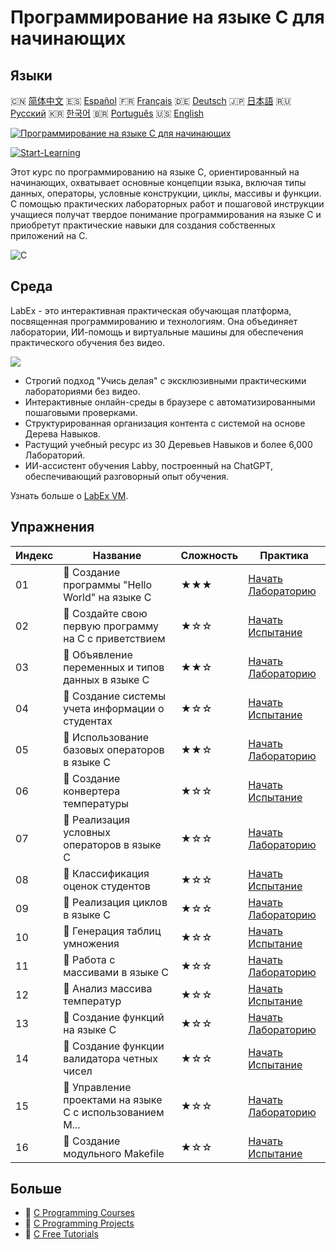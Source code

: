 # Программирование на языке C для начинающих

## Языки

🇨🇳 [简体中文](README_zh.md) 🇪🇸 [Español](README_es.md) 🇫🇷 [Français](README_fr.md) 🇩🇪 [Deutsch](README_de.md) 🇯🇵 [日本語](README_ja.md) 🇷🇺 [Русский](README_ru.md) 🇰🇷 [한국어](README_ko.md) 🇧🇷 [Português](README_pt.md) 🇺🇸 [English](README.md) 

[![Программирование на языке C для начинающих](https://cover-creator.labex.io/c-programming-for-beginners.png?lang=ru)](https://labex.io/ru/courses/c-programming-for-beginners)

[![Start-Learning](https://img.shields.io/badge/Start-Learning-whitesmoke?style=for-the-badge)](https://labex.io/ru/courses/c-programming-for-beginners)

Этот курс по программированию на языке C, ориентированный на начинающих, охватывает основные концепции языка, включая типы данных, операторы, условные конструкции, циклы, массивы и функции. С помощью практических лабораторных работ и пошаговой инструкции учащиеся получат твердое понимание программирования на языке C и приобретут практические навыки для создания собственных приложений на C.

![C](https://img.shields.io/badge/C-whitesmoke?style=for-the-badge&logo=c)


## Среда

LabEx - это интерактивная практическая обучающая платформа, посвященная программированию и технологиям. Она объединяет лаборатории, ИИ-помощь и виртуальные машины для обеспечения практического обучения без видео.

![](https://tutorial-screenshot.getvm.io/images/vm-1725247253.png)

- Строгий подход "Учись делая" с эксклюзивными практическими лабораториями без видео.
- Интерактивные онлайн-среды в браузере с автоматизированными пошаговыми проверками.
- Структурированная организация контента с системой на основе Дерева Навыков.
- Растущий учебный ресурс из 30 Деревьев Навыков и более 6,000 Лабораторий.
- ИИ-ассистент обучения Labby, построенный на ChatGPT, обеспечивающий разговорный опыт обучения.

Узнать больше о [LabEx VM](https://support.labex.io/using-labex/virtual-machine).

## Упражнения

|   Индекс | Название                                                 | Сложность   | Практика                                                                                                                      |
|----------|----------------------------------------------------------|-------------|-------------------------------------------------------------------------------------------------------------------------------|
|       01 | 📖 Создание программы "Hello World" на языке C           | ★★★         | <a target='_blank' href='https://labex.io/ru/tutorials/c-create-hello-world-in-c-438286'>Начать Лабораторию</a>               |
|       02 | 🎯 Создайте свою первую программу на C с приветствием    | ★☆☆         | <a target='_blank' href='https://labex.io/ru/tutorials/c-craft-your-first-c-greeting-438337'>Начать Испытание</a>             |
|       03 | 📖 Объявление переменных и типов данных в языке C        | ★★☆         | <a target='_blank' href='https://labex.io/ru/tutorials/c-declare-variables-and-data-types-in-c-438287'>Начать Лабораторию</a> |
|       04 | 🎯 Создание системы учета информации о студентах         | ★☆☆         | <a target='_blank' href='https://labex.io/ru/tutorials/c-build-student-information-tracker-438353'>Начать Испытание</a>       |
|       05 | 📖 Использование базовых операторов в языке C            | ★★☆         | <a target='_blank' href='https://labex.io/ru/tutorials/c-use-basic-operators-in-c-438288'>Начать Лабораторию</a>              |
|       06 | 🎯 Создание конвертера температуры                       | ★☆☆         | <a target='_blank' href='https://labex.io/ru/tutorials/c-create-a-temperature-converter-438383'>Начать Испытание</a>          |
|       07 | 📖 Реализация условных операторов в языке C              | ★☆☆         | <a target='_blank' href='https://labex.io/ru/tutorials/c-implement-conditionals-in-c-438331'>Начать Лабораторию</a>           |
|       08 | 🎯 Классификация оценок студентов                        | ★☆☆         | <a target='_blank' href='https://labex.io/ru/tutorials/c-classify-student-grades-438387'>Начать Испытание</a>                 |
|       09 | 📖 Реализация циклов в языке C                           | ★☆☆         | <a target='_blank' href='https://labex.io/ru/tutorials/c-implement-loops-in-c-438332'>Начать Лабораторию</a>                  |
|       10 | 🎯 Генерация таблиц умножения                            | ★☆☆         | <a target='_blank' href='https://labex.io/ru/tutorials/c-generate-multiplication-tables-438391'>Начать Испытание</a>          |
|       11 | 📖 Работа с массивами в языке C                          | ★☆☆         | <a target='_blank' href='https://labex.io/ru/tutorials/c-handle-arrays-in-c-438330'>Начать Лабораторию</a>                    |
|       12 | 🎯 Анализ массива температур                             | ★☆☆         | <a target='_blank' href='https://labex.io/ru/tutorials/c-analyze-temperature-array-438390'>Начать Испытание</a>               |
|       13 | 📖 Создание функций на языке C                           | ★☆☆         | <a target='_blank' href='https://labex.io/ru/tutorials/c-build-functions-in-c-438329'>Начать Лабораторию</a>                  |
|       14 | 🎯 Создание функции валидатора четных чисел              | ★☆☆         | <a target='_blank' href='https://labex.io/ru/tutorials/c-create-even-number-validator-function-438393'>Начать Испытание</a>   |
|       15 | 📖 Управление проектами на языке C с использованием M... | ★☆☆         | <a target='_blank' href='https://labex.io/ru/tutorials/c-manage-projects-with-make-in-c-438333'>Начать Лабораторию</a>        |
|       16 | 🎯 Создание модульного Makefile                          | ★☆☆         | <a target='_blank' href='https://labex.io/ru/tutorials/c-create-a-modular-makefile-438425'>Начать Испытание</a>               |

## Больше

- 🔗 [C Programming Courses](https://github.com/labex-labs/awesome-programming-courses)
- 🔗 [C Programming Projects](https://github.com/labex-labs/awesome-programming-projects)
- 🔗 [C Free Tutorials](https://github.com/labex-labs/c-free-tutorials)


